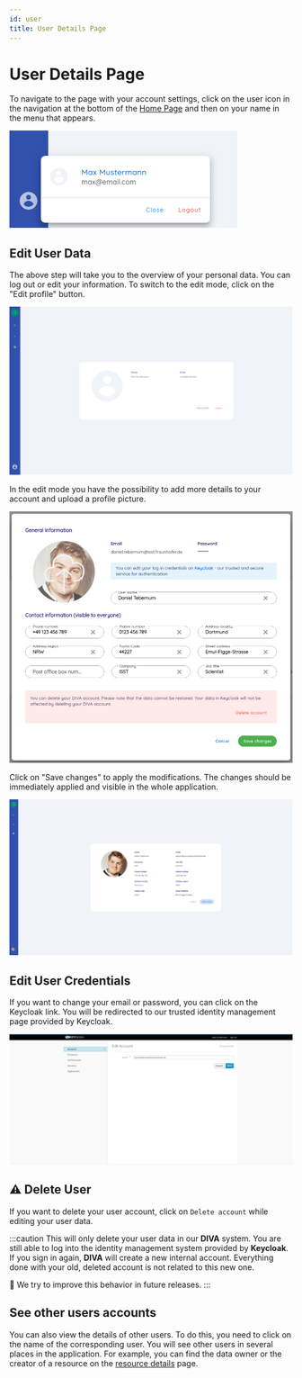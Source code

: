 ```yaml
---
id: user
title: User Details Page
---
```


# User Details Page

To navigate to the page with your account settings, click on the user icon in the navigation at the bottom of the  [Home Page](./home.md) and then on your name in the menu that appears.

![User Menu](/img/screenshots/user_menu.png)

## Edit User Data

The above step will take you to the overview of your personal data.
You can log out or edit your information. To switch to the edit mode, click on the "Edit profile" button.

![User](/img/screenshots/user.png)

In the edit mode you have the possibility to add more details to your account and upload a profile picture.

![User Edit](/img/screenshots/user_edit.png)

Click on "Save changes" to apply the modifications. The changes should be immediately applied and visible in the whole application.

![User Edited](/img/screenshots/user_edited.png)

## Edit User Credentials

If you want to change your email or password, you can click on the Keycloak link.
You will be redirected to our trusted identity management page provided by Keycloak.

![Keycloak edit data](/img/screenshots/keycloak/keycloak_edit.png)

## ⚠️ Delete User

If you want to delete your user account, click on `Delete account` while editing your user data.

:::caution
This will only delete your user data in our **DIVA** system.
You are still able to log into the identity management system provided by **Keycloak**.
If you sign in again, **DIVA** will create a new internal account.
Everything done with your old, deleted account is not related to this new one.

🔨 We try to improve this behavior in future releases.
:::

## See other users accounts

You can also view the details of other users.
To do this, you need to click on the name of the corresponding user.
You will see other users in several places in the application.
For example, you can find the data owner or the creator of a resource on the [resource details](./resource-details) page.
